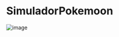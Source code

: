# SimuladorPokemoon


![image](https://user-images.githubusercontent.com/99374140/229661534-b0134e60-0ce9-4ca3-ab04-1b67f24a31f2.png)
